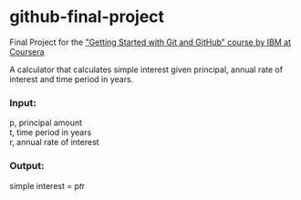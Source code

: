 # github-final-project
Final Project for the ["Getting Started with Git and GitHub" course by IBM at Coursera](https://www.coursera.org/learn/getting-started-with-git-and-github)  

A calculator that calculates simple interest given principal, annual rate of interest and time period in years.  
### Input:  
   p, principal amount  
   t, time period in years  
   r, annual rate of interest  
### Output:  
   simple interest = p*t*r  
